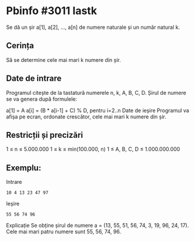 # Pbinfo #3011 lastk


Se dă un șir a[1], a[2], …, a[n] de numere naturale și un număr natural k.

## Cerința
Să se determine cele mai mari k numere din șir.

## Date de intrare
Programul citește de la tastatură numerele n, k, A, B, C, D. Șirul de numere se va genera după formulele:

a[1] = A
a[i] = (B * a[i-1] + C) % D, pentru i=2..n
Date de ieșire
Programul va afișa pe ecran, ordonate crescător, cele mai mari k numere din șir.

## Restricții și precizări
1 ≤ n ≤ 5.000.000
1 ≤ k ≤ min(100.000, n)
1 ≤ A, B, C, D ≤ 1.000.000.000

## Exemplu:
Intrare
```
10 4 13 23 47 97
```
Ieșire
```
55 56 74 96
```
Explicație
Se obține șirul de numere a = (13, 55, 51, 56, 74, 3, 19, 96, 24, 17). Cele mai mari patru numere sunt 55, 56, 74, 96.